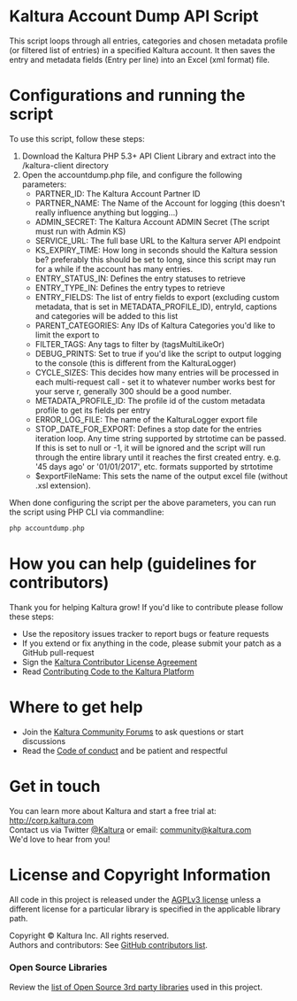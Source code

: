 # Kaltura Account Dump API Script
This script loops through all entries, categories and chosen metadata profile (or filtered list of entries) in a specified Kaltura account. It then saves the entry and metadata fields (Entry per line) into an Excel (xml format) file.

# Configurations and running the script
To use this script, follow these steps:

1. Download the Kaltura PHP 5.3+ API Client Library and extract into the /kaltura-client directory
2. Open the accountdump.php file, and configure the following parameters:  
	* PARTNER_ID: The Kaltura Account Partner ID
	* PARTNER_NAME: The Name of the Account for logging (this doesn't really influence anything but logging...)
	* ADMIN_SECRET: The Kaltura Account ADMIN Secret (The script must run with Admin KS)
	* SERVICE_URL: The full base URL to the Kaltura server API endpoint
	* KS_EXPIRY_TIME: How long in seconds should the Kaltura session be? preferably this should be set to long, since this script may run for a while if the account has many entries.
	* ENTRY_STATUS_IN: Defines the entry statuses to retrieve  
	* ENTRY_TYPE_IN: Defines the entry types to retrieve 
	* ENTRY_FIELDS: The list of entry fields to export (excluding custom metadata, that is set in METADATA_PROFILE_ID), entryId, captions and categories will be added to this list
	* PARENT_CATEGORIES: Any IDs of Kaltura Categories you'd like to limit the export to
	* FILTER_TAGS: Any tags to filter by (tagsMultiLikeOr)
	* DEBUG_PRINTS: Set to true if you'd like the script to output logging to the console (this is different from the KalturaLogger)
	* CYCLE_SIZES: This decides how many entries will be processed in each multi-request call - set it to whatever number works best for your serve
	r, generally 300 should be a good number.
	* METADATA_PROFILE_ID: The profile id of the custom metadata profile to get its fields per entry
	* ERROR_LOG_FILE: The name of the KalturaLogger export file
	* STOP_DATE_FOR_EXPORT: Defines a stop date for the entries iteration loop. Any time string supported by strtotime can be passed. If this is set to null or -1, it will be ignored and the script will run through the entire library until it reaches the first created entry. e.g. '45 days ago' or '01/01/2017', etc. formats supported by strtotime
	* $exportFileName: This sets the name of the output excel file (without .xsl extension).
  
When done configuring the script per the above parameters, you can run the script using PHP CLI via commandline:  
```php
php accountdump.php
```

# How you can help (guidelines for contributors) 
Thank you for helping Kaltura grow! If you'd like to contribute please follow these steps:
* Use the repository issues tracker to report bugs or feature requests
* If you extend or fix anything in the code, please submit your patch as a GitHub pull-request
* Sign the [Kaltura Contributor License Agreement](https://agentcontribs.kaltura.org/)
* Read [Contributing Code to the Kaltura Platform](https://github.com/kaltura/platform-install-packages/blob/master/doc/Contributing-to-the-Kaltura-Platform.md)

# Where to get help
* Join the [Kaltura Community Forums](https://forum.kaltura.org/) to ask questions or start discussions
* Read the [Code of conduct](https://forum.kaltura.org/faq) and be patient and respectful

# Get in touch
You can learn more about Kaltura and start a free trial at: http://corp.kaltura.com    
Contact us via Twitter [@Kaltura](https://twitter.com/Kaltura) or email: community@kaltura.com  
We'd love to hear from you!

# License and Copyright Information
All code in this project is released under the [AGPLv3 license](http://www.gnu.org/licenses/agpl-3.0.html) unless a different license for a particular library is specified in the applicable library path.   

Copyright © Kaltura Inc. All rights reserved.   
Authors and contributors: See [GitHub contributors list](https://github.com/kaltura/Kaltura-Library-Export-Excel/graphs/contributors).  

### Open Source Libraries
Review the [list of Open Source 3rd party libraries](open-source-libraries.md) used in this project.
